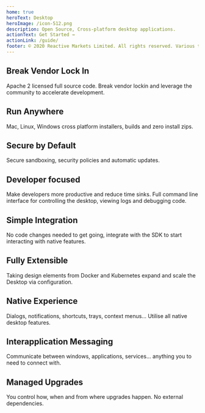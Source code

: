 ```yaml
---
home: true
heroText: Desktop
heroImage: /icon-512.png
description: Open Source, Cross-platform desktop applications.
actionText: Get Started →
actionLink: /guide/
footer: © 2020 Reactive Markets Limited. All rights reserved. Various trademarks held by their respective owners.
---
```


<div class="features">
    <div class="feature">
        <h2>Break Vendor Lock In</h2>
        <p>
            Apache 2 licensed full source code. Break vendor lockin and leverage the community to accelerate development.
        </p>
    </div>
    <div class="feature">
        <h2>Run Anywhere</h2>
        <p>
            Mac, Linux, Windows cross platform installers, builds and zero install zips.
        </p>
    </div>
    <div class="feature">
        <h2>Secure by Default</h2>
        <p>
            Secure sandboxing, security policies and automatic updates.
        </p>
    </div>
    <div class="feature">
        <h2>Developer focused</h2>
        <p>
            Make developers more productive and reduce time sinks. Full command line interface for controlling the desktop, viewing logs and debugging code.
        </p>
    </div>
    <div class="feature">
        <h2>Simple Integration</h2>
        <p>
            No code changes needed to get going, integrate with the SDK to start interacting with native features.
        </p>
    </div>
    <div class="feature">
        <h2>Fully Extensible</h2>
        <p>
            Taking design elements from Docker and Kubernetes expand and scale the Desktop via configuration.
        </p>
    </div>
    <div class="feature">
        <h2>Native Experience</h2>
        <p>
            Dialogs, notifications, shortcuts, trays, context menus... Utilise all native desktop features.
        </p>
    </div>
    <div class="feature">
        <h2>Interapplication Messaging</h2>
        <p>
            Communicate between windows, applications, services... anything you to need to connect with.
        </p>
    </div>
    <div class="feature">
        <h2>Managed Upgrades</h2>
        <p>
            You control how, when and from where upgrades happen. No external dependencies.
        </p>
    </div>
</div>
